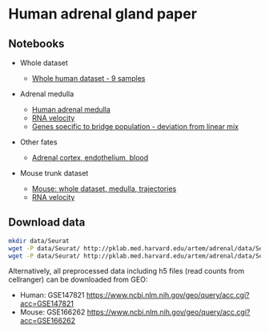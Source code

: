 # Human adrenal gland paper

## Notebooks

- Whole dataset
  * [Whole human dataset - 9 samples](notebooks/human_whole_dataset.ipynb)

- Adrenal medulla
  * [Human adrenal medulla](notebooks/human_adrenal_medulla.ipynb)
  * [RNA velocity](notebooks/human_adrenal_medulla_velocity.ipynb)
  * [Genes soecific to bridge population - deviation from linear mix](notebooks/deviation_from_linear_mix.ipynb)


- Other fates
  * [Adrenal cortex, endothelium, blood](notebooks/human_cortex_endothelium_blood.ipynb)

- Mouse trunk dataset
  * [Mouse: whole dataset, medulla, trajectories](notebooks/adrenal_mouse.ipynb)
  * [RNA velocity](notebooks/mouse_adrenal_medulla_velocity.ipynb)

## Download data

```sh
mkdir data/Seurat
wget -P data/Seurat/ http://pklab.med.harvard.edu/artem/adrenal/data/Seurat/adrenal.human.seurat.scrublet.rds
wget -P data/Seurat/ http://pklab.med.harvard.edu/artem/adrenal/data/Seurat/adrenal.mouse.seurat.rds
```

Alternatively, all preprocessed data including h5 files (read counts from cellranger) can be downloaded from GEO: 
- Human: GSE147821 https://www.ncbi.nlm.nih.gov/geo/query/acc.cgi?acc=GSE147821
- Mouse: GSE166262 https://www.ncbi.nlm.nih.gov/geo/query/acc.cgi?acc=GSE166262

